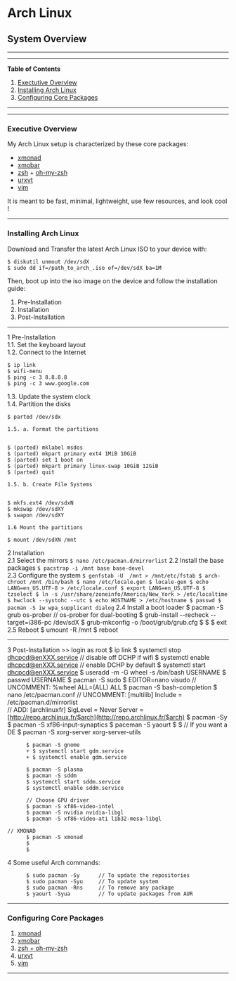 # Arch Linux
## System Overview

---
---
**Table of Contents**  

1. [Exectutive Overview](#1)
2. [Installing Arch Linux](#2)
3. [Configuring Core Packages](#3)
  
---
---

### <a name="1"></a>Executive Overview

My Arch Linux setup is characterized by these core packages:
* [xmonad](http://xmonad.org/)
* [xmobar](http://projects.haskell.org/xmobar/)
* [zsh](http://www.zsh.org/) + [oh-my-zsh](http://ohmyz.sh/)
* [urxvt](http://software.schmorp.de/pkg/rxvt-unicode.html)
* [vim](http://www.vim.org/)  
  
It is meant to be fast, minimal, lightweight, use few resources, and look cool ! 

---
### <a name="2"></a>Installing Arch Linux

Download and Transfer the latest Arch Linux ISO to your device with:  
```
$ diskutil unmout /dev/sdX  
$ sudo dd if=/path_to_arch_.iso of=/dev/sdX ba=1M
```
Then, boot up into the iso image on the device and follow the installation guide:
  
  1. Pre-Installation
  2. Installation
  3. Post-Installation

---
  
1 Pre-Installation  
1.1. Set the keyboard layout  
1.2. Connect to the Internet  
```
$ ip link  
$ wifi-menu   
$ ping -c 3 8.8.8.8  
$ ping -c 3 www.google.com
```

1.3. Update the system clock  
1.4. Partition the disks  
```
$ parted /dev/sdx
```
    1.5. a. Format the partitions  
```

$ (parted) mklabel msdos  
$ (parted) mkpart primary ext4 1MiB 10GiB  
$ (parted) set 1 boot on  
$ (parted) mkpart primary linux-swap 10GiB 12GiB  
$ (parted) quit
```
    1.5. b. Create File Systems  
```

$ mkfs.ext4 /dev/sdxN
$ mkswap /dev/sdXY
$ swapon /dev/sdXY
```

    1.6 Mount the partitions
```
$ mount /dev/sdXN /mnt
```
</ol>

2 Installation  
    2.1 Select the mirrors
          ```$ nano /etc/pacman.d/mirrorlist```
    2.2 Install the base packages
          ```$ pacstrap -i /mnt base base-devel```   
    2.3 Configure the system
          ```$ genfstab -U  /mnt > /mnt/etc/fstab
          $ arch-chroot /mnt /bin/bash
          $ nano /etc/locale.gen
          $ locale-gen
          $ echo LANG=en_US.UTF-8 > /etc/locale.conf
          $ export LANG=en_US.UTF-8
          $ tzselect
          $ ln -s /usr/share/zoneinfo/America/New_York > /etc/localtime
          $ hwclock --systohc --utc
          $ echo HOSTNAME > /etc/hostname
          $ passwd
          $ pacman -S iw wpa_supplicant dialog```
    2.4 Install a boot loader
          $ pacman -S grub os-prober      // os-prober for dual-booting
          $ grub-install --recheck --target=i386-pc /dev/sdX
          $ grub-mkconfig -o /boot/grub/grub.cfg
          $ 
          $ 
          $ exit
    2.5 Reboot
          $ umount -R /mnt
          $ reboot  

---

3 Post-Installation
        >> login as root
          $ ip link
          $ systemctl stop dhcpcd@enXXX.service        // disable off DCHP if wifi
          $ systemctl enable dhcpcd@enXXX.service      // enable DCHP by default
          $ systemctl start dhcpcd@enXXX.service
          $ useradd -m -G wheel -s /bin/bash USERNAME
          $ passwd USERNAME
          $ pacman -S sudo
          $ EDITOR=nano visudo            // UNCOMMENT: %wheel ALL=(ALL) ALL
          $ pacman -S bash-completion
          $ nano /etc/pacman.conf         // UNCOMMENT: [multilib]
                                                        Include = /etc/pacman.d/mirrorlist  
                                          // ADD:       [archlinuxfr]
                                                        SigLevel = Never
                                                        Server = [http://repo.archlinux.fr/$arch](http://repo.archlinux.fr/$arch)
          $ pacman -Sy
          $ pacman -S xf86-input-synaptics
          $ paceman -S yaourt
          $ 
          $ 
    // If you want a DE
          $ pacman -S xorg-server xorg-server-utils

          $ pacman -S gnome
          + $ systemctl start gdm.service
          + $ systemctl enable gdm.service

          $ pacman -S plasma
          $ pacman -S sddm
          $ systemctl start sddm.service
          $ systemctl enable sddm.service

          // Choose GPU driver
          $ pacman -S xf86-video-intel
          $ pacman -S nvidia nvidia-libgl
          $ pacman -S xf86-video-ati lib32-mesa-libgl

    // XMONAD
          $ pacman -S xmonad
          $ 
          $ 


4 Some useful Arch commands:

          $ sudo pacman -Sy      // To update the repositories
          $ sudo pacman -Syu     // To update system
          $ sudo pacman -Rns     // To remove any package
          $ yaourt -Syua         // To update packages from AUR

---

### <a name="3"></a>Configuring Core Packages

1. [xmonad]()
2. [xmobar]()
3. [zsh + oh-my-zsh]()
4. [urxvt]()
5. [vim]()
  
---

